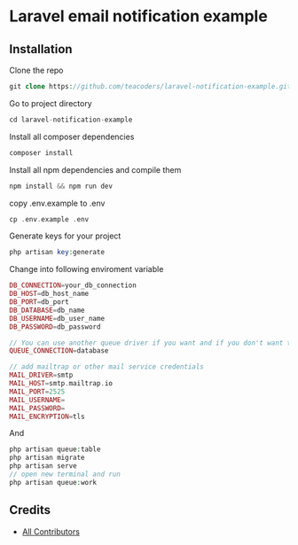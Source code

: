 # Laravel email notification example

## Installation

Clone the repo
```php
git clone https://github.com/teacoders/laravel-notification-example.git
```

Go to project directory
```php
cd laravel-notification-example
```
Install all composer dependencies
```php
composer install
```

Install all npm dependencies and compile them
```php 
npm install && npm run dev
```

copy .env.example to .env
```php
cp .env.example .env
```

Generate keys for your project
```php
php artisan key:generate
```

Change into following enviroment variable
```php
DB_CONNECTION=your_db_connection
DB_HOST=db_host_name
DB_PORT=db_port
DB_DATABASE=db_name
DB_USERNAME=db_user_name
DB_PASSWORD=db_password

// You can use another queue driver if you want and if you don't want to use the queue then don't change it and don't run any commands related to the queue
QUEUE_CONNECTION=database 

// add mailtrap or other mail service credentials
MAIL_DRIVER=smtp
MAIL_HOST=smtp.mailtrap.io
MAIL_PORT=2525
MAIL_USERNAME=
MAIL_PASSWORD=
MAIL_ENCRYPTION=tls
```
And
```php
php artisan queue:table
php artisan migrate
php artisan serve
// open new terminal and run
php artisan queue:work
```

## Credits

- [All Contributors](../../contributors)
